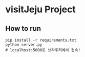 # visitJeju Project

## How to run
```
pip install -r requirements.txt
python server.py
# localhost:5000로 브라우저에서 접속!
```